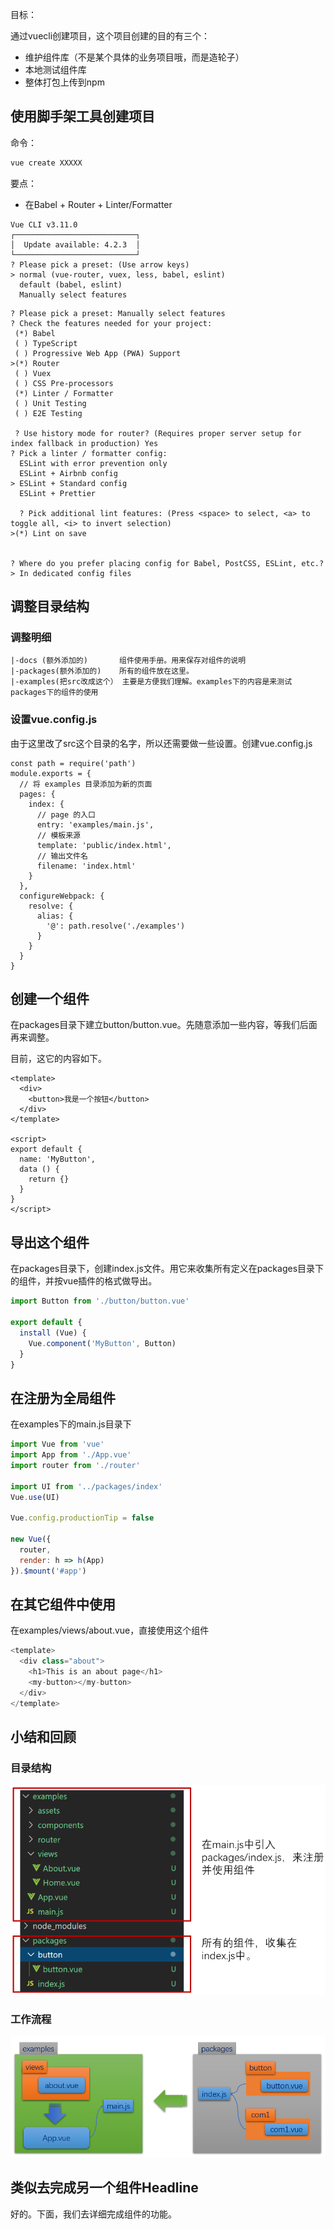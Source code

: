 目标：

通过vuecli创建项目，这个项目创建的目的有三个：

- 维护组件库（不是某个具体的业务项目哦，而是造轮子）
- 本地测试组件库
- 整体打包上传到npm



## 使用脚手架工具创建项目

命令：

```bash
vue create XXXXX
```

要点：

- 在Babel + Router + Linter/Formatter

  

```
Vue CLI v3.11.0
┌───────────────────────────┐
│  Update available: 4.2.3  │
└───────────────────────────┘
? Please pick a preset: (Use arrow keys)
> normal (vue-router, vuex, less, babel, eslint)
  default (babel, eslint)
  Manually select features  
```



```
? Please pick a preset: Manually select features
? Check the features needed for your project:
 (*) Babel
 ( ) TypeScript
 ( ) Progressive Web App (PWA) Support
>(*) Router
 ( ) Vuex
 ( ) CSS Pre-processors
 (*) Linter / Formatter
 ( ) Unit Testing
 ( ) E2E Testing 
 
 ? Use history mode for router? (Requires proper server setup for index fallback in production) Yes
? Pick a linter / formatter config:
  ESLint with error prevention only
  ESLint + Airbnb config
> ESLint + Standard config
  ESLint + Prettier 
  
  ? Pick additional lint features: (Press <space> to select, <a> to toggle all, <i> to invert selection)
>(*) Lint on save


? Where do you prefer placing config for Babel, PostCSS, ESLint, etc.?
> In dedicated config files
```



## 调整目录结构

### 调整明细

```
|-docs (额外添加的)       组件使用手册。用来保存对组件的说明 
|-packages(额外添加的)    所有的组件放在这里。
|-examples(把src改成这个） 主要是方便我们理解。examples下的内容是来测试
packages下的组件的使用
```

### 设置vue.config.js 

由于这里改了src这个目录的名字，所以还需要做一些设置。创建vue.config.js

```
const path = require('path')
module.exports = {
  // 将 examples 目录添加为新的页面
  pages: {
    index: {
      // page 的入口
      entry: 'examples/main.js',
      // 模板来源
      template: 'public/index.html',
      // 输出文件名
      filename: 'index.html'
    }
  },
  configureWebpack: {
    resolve: {
      alias: {
        '@': path.resolve('./examples')
      }
    }
  }
}

```

## 创建一个组件

在packages目录下建立button/button.vue。先随意添加一些内容，等我们后面再来调整。

目前，这它的内容如下。

```
<template>
  <div>
    <button>我是一个按钮</button>
  </div>
</template>

<script>
export default {
  name: 'MyButton',
  data () {
    return {}
  }
}
</script>
```

## 导出这个组件

在packages目录下，创建index.js文件。用它来收集所有定义在packages目录下的组件，并按vue插件的格式做导出。

```javascript
import Button from './button/button.vue'

export default {
  install (Vue) {
    Vue.component('MyButton', Button)
  }
}
```

## 在注册为全局组件

在examples下的main.js目录下

```javascript
import Vue from 'vue'
import App from './App.vue'
import router from './router'

import UI from '../packages/index'
Vue.use(UI)

Vue.config.productionTip = false

new Vue({
  router,
  render: h => h(App)
}).$mount('#app')

```

## 在其它组件中使用

在examples/views/about.vue，直接使用这个组件

```javascript
<template>
  <div class="about">
    <h1>This is an about page</h1>
    <my-button></my-button>
  </div>
</template>

```



## 小结和回顾

### 目录结构

![image-20200316192242077](asset/image-20200316192242077.png)

### 工作流程

![image-20200316191334657](asset/image-20200316191334657.png)



## 类似去完成另一个组件Headline





好的。下面，我们去详细完成组件的功能。